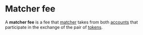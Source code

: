 # Matcher fee

A **matcher fee** is a fee that [matcher](/en/waves-node/extensions/matcher) takes from both [accounts](/en/blockchain/account) that participate in the exchange of the pair of [tokens](/en/blockchain/token).

